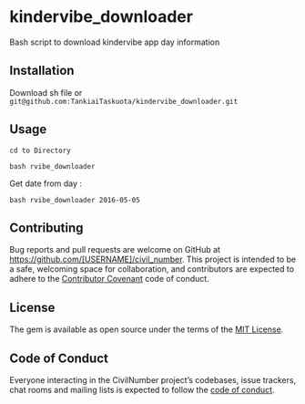 # kindervibe_downloader

Bash script to download kindervibe app day information

## Installation

Download sh file
or 
`git@github.com:TankiaiTaskuota/kindervibe_downloader.git`

## Usage
`cd to Directory`

`bash rvibe_downloader`

Get date from day :

`bash rvibe_downloader 2016-05-05`

## Contributing

Bug reports and pull requests are welcome on GitHub at https://github.com/[USERNAME]/civil_number. This project is intended to be a safe, welcoming space for collaboration, and contributors are expected to adhere to the [Contributor Covenant](http://contributor-covenant.org) code of conduct.

## License

The gem is available as open source under the terms of the [MIT License](http://opensource.org/licenses/MIT).

## Code of Conduct

Everyone interacting in the CivilNumber project’s codebases, issue trackers, chat rooms and mailing lists is expected to follow the [code of conduct](https://github.com/[USERNAME]/civil_number/blob/master/CODE_OF_CONDUCT.md).
